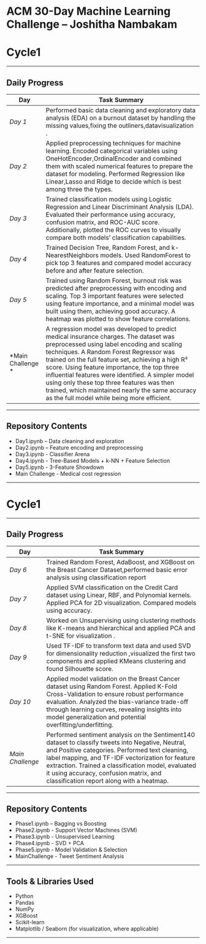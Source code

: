 # ACM 30-Day Machine Learning Challenge – Joshitha Nambakam
# Cycle1

---

## Daily Progress

| Day | Task Summary |
|-----|--------------|
| *Day 1* | Performed basic data cleaning and exploratory data analysis (EDA) on a burnout dataset by handling the  missing values,fixing the outliners,datavisualization . |
| *Day 2* | Applied preprocessing techniques for machine learning. Encoded categorical variables using OneHotEncoder,OrdinalEncoder and combined them with scaled numerical features to prepare the dataset for modeling. Performed Regression like Linear,Lasso and Ridge to decide which is best among three the types. |
| *Day 3* | Trained classification models using Logistic Regression and Linear Discriminant Analysis (LDA). Evaluated their performance using accuracy, confusion matrix, and ROC-AUC score. Additionally, plotted the ROC curves to visually compare both models’ classification capabilities. |
| *Day 4* | Trained Decision Tree, Random Forest, and k-NearestNeighbors models. Used RandomForest to pick top 3 features and compared model accuracy before and after feature selection.|
| *Day 5* | Trained using Random Forest, burnout risk was predicted after preprocessing with encoding and scaling. Top 3 important features were selected using feature importance, and a minimal model was built using them, achieving good accuracy. A heatmap was plotted to show feature correlations.
| *Main Challenge *|A regression model was developed to predict medical insurance charges. The dataset was preprocessed using label encoding and scaling techniques. A Random Forest Regressor was trained on the full feature set, achieving a high R² score. Using feature importance, the top three influential features were identified. A simpler model using only these top three features was then trained, which maintained nearly the same accuracy as the full model while being more efficient.|
---

## Repository Contents

- Day1.ipynb – Data cleaning and exploration
- Day2.ipynb – Feature encoding and preprocessing
- Day3.ipynb - Classifier Arena
- Day4.ipynb - Tree-Based Models + k-NN + Feature Selection
- Day5.ipynb - 3-Feature Showdown
- Main Challenge - Medical cost regression 
---
# Cycle1
---

## Daily Progress

| Day | Task Summary |
|-----|--------------|
| *Day 6* |Trained Random Forest, AdaBoost, and XGBoost on the Breast Cancer Dataset,performed basic error analysis using classification report  |
| *Day 7* |Applied SVM classification on the Credit Card dataset using Linear, RBF, and Polynomial kernels. Applied PCA for 2D visualization. Compared models using accuracy.|
| *Day 8* |Worked on Unsupervising using clustering methods like K-means and hierarchical and applied PCA and t-SNE for visualization .|
| *Day 9* |Used TF-IDF to transform text data and used SVD for dimensionality reduction ,visualized the first two components and applied KMeans clustering and found Silhouette score.|
| *Day 10* |Applied model validation on the Breast Cancer dataset using Random Forest. Applied K-Fold Cross-Validation to ensure robust performance evaluation. Analyzed the bias-variance trade-off through learning curves, revealing insights into model generalization and potential overfitting/underfitting.|
| *Main Challenge* | Performed  sentiment analysis on the Sentiment140 dataset to classify tweets into Negative, Neutral, and Positive categories. Performed text cleaning, label mapping, and TF-IDF vectorization for feature extraction. Trained a classification model, evaluated it using accuracy, confusion matrix, and classification report along with a heatmap. |
---
## Repository Contents

- Phase1.ipynb – Bagging vs Boosting
- Phase2.ipynb - Support Vector Machines (SVM)
- Phase3.ipynb -  Unsupervised Learning
- Phase4.ipynb -  SVD + PCA
- Phase5.ipynb - Model Validation & Selection
- MainChallenge - Tweet Sentiment Analysis

---
## Tools & Libraries Used
- Python
- Pandas
- NumPy
- XGBoost
- Scikit-learn
- Matplotlib / Seaborn (for visualization, where applicable)
---
